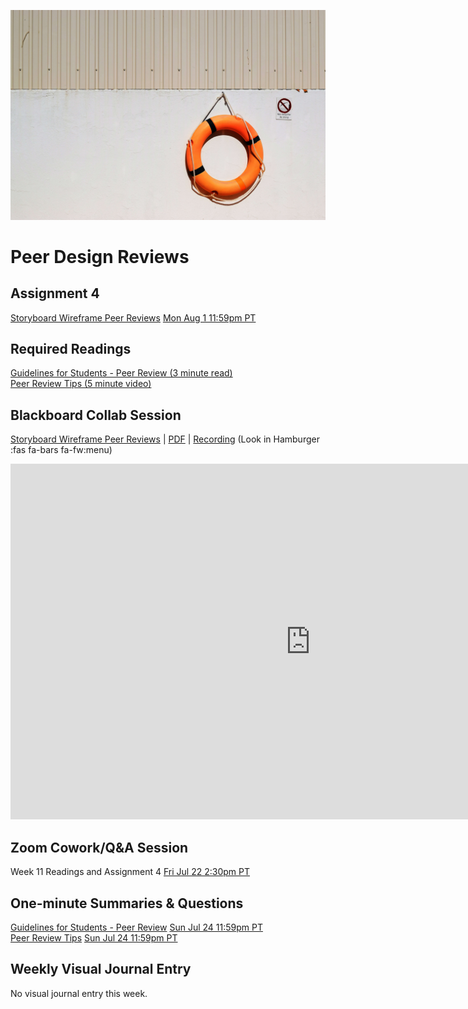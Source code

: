 ![Peer Reviews](images/matthew-waring-MJAoiige14E-unsplash.jpg ':class=banner-image')

# Peer Design Reviews

## Assignment 4
[Storyboard Wireframe Peer Reviews](https://canvas.sfu.ca/courses/69678/assignments/751348) <span class='badge'> [Mon Aug 1 11:59pm PT](https://www.timeanddate.com/worldclock/fixedtime.html?msg=CMPT-363+Storyboard+Wireframes+Assignment+Due+Date&iso=20220801T2359&p1=256)</span>  

## Required Readings  
[Guidelines for Students - Peer Review (3 minute read)](https://serc.carleton.edu/sp/library/peerreview/tips.html)  
[Peer Review Tips (5 minute video)](https://www.coursera.org/lecture/ux-design-fundamentals/peer-review-tips-C4rbv)  

## Blackboard Collab Session
[Storyboard Wireframe Peer Reviews](https://docs.google.com/presentation/d/e/2PACX-1vSNgbuuFZAyZ-yuMgLMmNBBKEzIn-QAkUHbphXYDhxAIqx2IaShGP8dc_Dk1tNdmSoeewHPPvB95d0p/pub?start=false&loop=false&delayms=3000) | [PDF](https://canvas.sfu.ca/courses/69678/files/folder/Downloads/Slides%20PDFs/Mini-Lectures%20and%20Activities/Week-11) | [Recording](https://canvas.sfu.ca/courses/69678/external_tools/3544) (Look in Hamburger :fas fa-bars fa-fw:menu)

<div class="video-container-16by9"><iframe src="https://docs.google.com/presentation/d/e/2PACX-1vSNgbuuFZAyZ-yuMgLMmNBBKEzIn-QAkUHbphXYDhxAIqx2IaShGP8dc_Dk1tNdmSoeewHPPvB95d0p/embed?start=false&loop=false&delayms=3000" frameborder="0" width="960" height="569" allowfullscreen="true" mozallowfullscreen="true" webkitallowfullscreen="true"></iframe></div>

## Zoom Cowork/Q&A Session
Week 11 Readings and Assignment 4 <span class='badge'> [Fri Jul 22 2:30pm PT](https://www.timeanddate.com/worldclock/fixedtime.html?msg=CMPT-363+Zoom+Cowork+and+Q%26A&iso=20220722T1430&p1=256&am=50)</span>  

## One-minute Summaries & Questions
[Guidelines for Students - Peer Review](https://canvas.sfu.ca/courses/67116/assignments/729566) <span class='badge'> [Sun Jul 24 11:59pm PT](https://www.timeanddate.com/worldclock/fixedtime.html?msg=One-minute+Summaries+for+Week+11+Due+Date&iso=20220724T235900&p1=256)</span>  
[Peer Review Tips](https://canvas.sfu.ca/courses/67116/assignments/729567) <span class='badge'> [Sun Jul 24 11:59pm PT](https://www.timeanddate.com/worldclock/fixedtime.html?msg=One-minute+Summaries+for+Week+11+Due+Date&iso=20220724T235900&p1=256)</span>  

## Weekly Visual Journal Entry

No visual journal entry this week.
